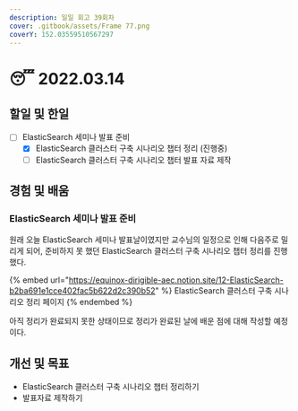 ```yaml
---
description: 일일 회고 39회차
cover: .gitbook/assets/Frame 77.png
coverY: 152.03559510567297
---
```


# 😴 2022.03.14

## 할일 및 한일

* [ ] ElasticSearch 세미나 발표 준비
  * [x] ElasticSearch 클러스터 구축 시나리오 챕터 정리 (진행중)
  * [ ] ElasticSearch 클러스터 구축 시나리오 챕터 발표 자료 제작

## 경험 및 배움

### ElasticSearch 세미나 발표 준비

원래 오늘 ElasticSearch 세미나 발표날이였지만 교수님의 일정으로 인해 다음주로 밀리게 되어, 준비하지 못 했던 ElasticSearch 클러스터 구축 시나리오 챕터 정리를 진행했다.

{% embed url="https://equinox-dirigible-aec.notion.site/12-ElasticSearch-b2ba691e1cce402fac5b622d2c390b52" %}
ElasticSearch 클러스터 구축 시나리오 정리 페이지
{% endembed %}

아직 정리가 완료되지 못한 상태이므로 정리가 완료된 날에 배운 점에 대해 작성할 예정이다.

## 개선 및 목표

* ElasticSearch 클러스터 구축 시나리오 챕터 정리하기
* 발표자료 제작하기
